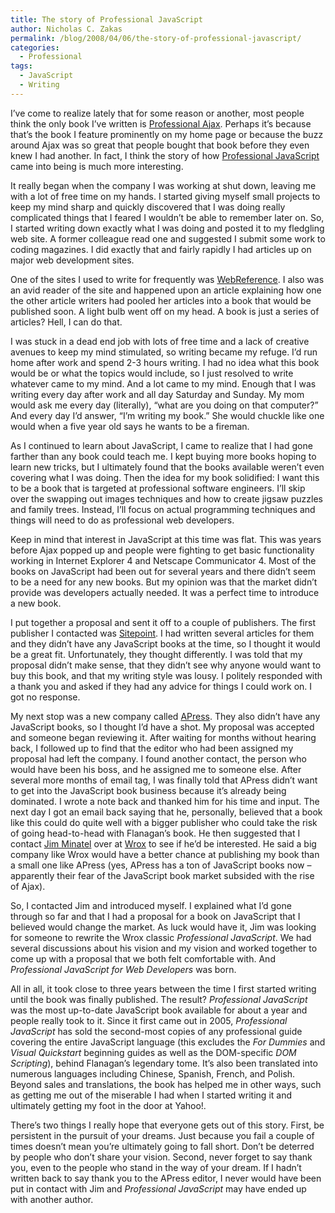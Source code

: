 ```yaml
---
title: The story of Professional JavaScript
author: Nicholas C. Zakas
permalink: /blog/2008/04/06/the-story-of-professional-javascript/
categories:
  - Professional
tags:
  - JavaScript
  - Writing
---
```

I&#8217;ve come to realize lately that for some reason or another, most people think the only book I&#8217;ve written is <a title="Professional Ajax" rel="external" href="http://www.amazon.com/gp/redirect.html?ie=UTF8&location=http%3A%2F%2Fwww.amazon.com%2FProfessional-Ajax-2nd-Nicholas-Zakas%2Fdp%2F0470109491%2F&tag=nczonline-20&linkCode=ur2&camp=1789&creative=9325">Professional Ajax</a>. Perhaps it&#8217;s because that&#8217;s the book I feature prominently on my home page or because the buzz around Ajax was so great that people bought that book before they even knew I had another. In fact, I think the story of how <a title="Professional JavaScript for Web Developers" rel="external" href="http://www.amazon.com/exec/obidos/redirect?link_code=ur2&tag=nczonline-20&camp=1789&creative=9325&path=http%3A%2F%2Fwww.amazon.com%2Fgp%2Fproduct%2F0764579088%2F">Professional JavaScript</a> came into being is much more interesting.

It really began when the company I was working at shut down, leaving me with a lot of free time on my hands. I started giving myself small projects to keep my mind sharp and quickly discovered that I was doing really complicated things that I feared I wouldn&#8217;t be able to remember later on. So, I started writing down exactly what I was doing and posted it to my fledgling web site. A former colleague read one and suggested I submit some work to coding magazines. I did exactly that and fairly rapidly I had articles up on major web development sites.

One of the sites I used to write for frequently was <a title="WebReference" rel="external" href="http://www.webreference.com">WebReference</a>. I also was an avid reader of the site and happened upon an article explaining how one the other article writers had pooled her articles into a book that would be published soon. A light bulb went off on my head. A book is just a series of articles? Hell, I can do that.

I was stuck in a dead end job with lots of free time and a lack of creative avenues to keep my mind stimulated, so writing became my refuge. I&#8217;d run home after work and spend 2-3 hours writing. I had no idea what this book would be or what the topics would include, so I just resolved to write whatever came to my mind. And a lot came to my mind. Enough that I was writing every day after work and all day Saturday and Sunday. My mom would ask me every day (literally), &#8220;what are you doing on that computer?&#8221; And every day I&#8217;d answer, &#8220;I&#8217;m writing my book.&#8221; She would chuckle like one would when a five year old says he wants to be a fireman.

As I continued to learn about JavaScript, I came to realize that I had gone farther than any book could teach me. I kept buying more books hoping to learn new tricks, but I ultimately found that the books available weren&#8217;t even covering what I was doing. Then the idea for my book solidified: I want this to be a book that is targeted at professional software engineers. I&#8217;ll skip over the swapping out images techniques and how to create jigsaw puzzles and family trees. Instead, I&#8217;ll focus on actual programming techniques and things will need to do as professional web developers.

Keep in mind that interest in JavaScript at this time was flat. This was years before Ajax popped up and people were fighting to get basic functionality working in Internet Explorer 4 and Netscape Communicator 4. Most of the books on JavaScript had been out for several years and there didn&#8217;t seem to be a need for any new books. But my opinion was that the market didn&#8217;t provide was developers actually needed. It was a perfect time to introduce a new book.

I put together a proposal and sent it off to a couple of publishers. The first publisher I contacted was <a title="Sitepoint" rel="external" href="http://www.sitepoint.com">Sitepoint</a>. I had written several articles for them and they didn&#8217;t have any JavaScript books at the time, so I thought it would be a great fit. Unfortunately, they thought differently. I was told that my proposal didn&#8217;t make sense, that they didn&#8217;t see why anyone would want to buy this book, and that my writing style was lousy. I politely responded with a thank you and asked if they had any advice for things I could work on. I got no response.

My next stop was a new company called <a title="APress" rel="external" href="http://www.apress.com">APress</a>. They also didn&#8217;t have any JavaScript books, so I thought I&#8217;d have a shot. My proposal was accepted and someone began reviewing it. After waiting for months without hearing back, I followed up to find that the editor who had been assigned my proposal had left the company. I found another contact, the person who would have been his boss, and he assigned me to someone else. After several more months of email tag, I was finally told that APress didn&#8217;t want to get into the JavaScript book business because it&#8217;s already being dominated. I wrote a note back and thanked him for his time and input. The next day I got an email back saying that he, personally, believed that a book like this could do quite well with a bigger publisher who could take the risk of going head-to-head with Flanagan&#8217;s book. He then suggested that I contact <a title="Jim Minatel's Wrox Book Editor Blog" rel="external" href="http://wroxblog.typepad.com">Jim Minatel</a> over at <a title="Wrox" rel="external" href="http://www.wrox.com/">Wrox</a> to see if he&#8217;d be interested. He said a big company like Wrox would have a better chance at publishing my book than a small one like APress (yes, APress has a ton of JavaScript books now &#8211; apparently their fear of the JavaScript book market subsided with the rise of Ajax).

So, I contacted Jim and introduced myself. I explained what I&#8217;d gone through so far and that I had a proposal for a book on JavaScript that I believed would change the market. As luck would have it, Jim was looking for someone to rewrite the Wrox classic <cite>Professional JavaScript</cite>. We had several discussions about his vision and my vision and worked together to come up with a proposal that we both felt comfortable with. And <cite>Professional JavaScript for Web Developers</cite> was born.

All in all, it took close to three years between the time I first started writing until the book was finally published. The result? <cite>Professional JavaScript</cite> was the most up-to-date JavaScript book available for about a year and people really took to it. Since it first came out in 2005, <cite>Professional JavaScript</cite> has sold the second-most copies of any professional guide covering the entire JavaScript language (this excludes the <cite>For Dummies</cite> and <cite>Visual Quickstart</cite> beginning guides as well as the DOM-specific <cite>DOM Scripting</cite>), behind Flanagan&#8217;s legendary tome. It&#8217;s also been translated into numerous languages including Chinese, Spanish, French, and Polish. Beyond sales and translations, the book has helped me in other ways, such as getting me out of the miserable I had when I started writing it and ultimately getting my foot in the door at Yahoo!.

There&#8217;s two things I really hope that everyone gets out of this story. First, be persistent in the pursuit of your dreams. Just because you fail a couple of times doesn&#8217;t mean you&#8217;re ultimately going to fall short. Don&#8217;t be deterred by people who don&#8217;t share your vision. Second, never forget to say thank you, even to the people who stand in the way of your dream. If I hadn&#8217;t written back to say thank you to the APress editor, I never would have been put in contact with Jim and <cite>Professional JavaScript</cite> may have ended up with another author.
